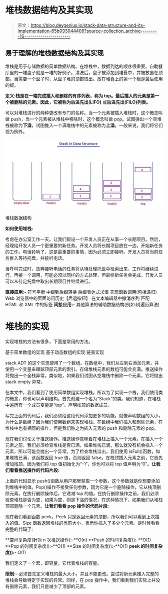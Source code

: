 # 堆栈数据结构及其实现

> 原文：<https://blog.devgenius.io/stack-data-structure-and-its-implementation-65b093044409?source=collection_archive---------16----------------------->

## 易于理解的堆栈数据结构及其实现

堆栈是用于存储数据的简单数据结构。在堆栈中，数据到达的顺序很重要。自助餐厅里的一堆盘子就是一堆的好例子。清洗后，盘子被添加到堆叠中，并被放置在顶部。当需要一个盘子时，从盘子堆的顶部取出。放在堆叠上的第一个板是最后使用的板。

**定义:**栈是在一端完成插入和删除的有序列表，称为 top。最后插入的元素是第一个被删除的元素。因此，它被称为**后进先出(LIFO)** 或**后进先出(FILO)列表。**

可以对堆栈进行的两种更改有专门的名称。当一个元素被插入堆栈时，这个概念叫做 push，当一个元素被从堆栈中移除时，这个概念叫做 pop。试图弹出一个空堆栈被称为**下溢**，试图推入一个满堆栈中的元素被称为**上溢**。一般来说，我们将它们视为例外。

![](img/e4674d2c9979e876fc621992c28b0a4e.png)

堆栈数据结构

**如何使用堆栈:**

考虑在办公室工作一天。让我们假设一个开发人员正在从事一个长期项目。然后，经理给开发人员一个更重要的新任务。开发人员将长期项目放在一边，开始新任务的工作。电话铃响了，这是最重要的事情，因为必须立即接听。开发人员将当前任务推入等待托盘，并接听电话。

当呼叫完成时，放弃接听电话的任务将从待处理托盘中检索出来，工作将继续进行。再接一个调用，可能必须以同样的方式处理，但最终新任务会完成，开发人员可以从待定托盘中取出长期项目并继续进行。

**直接应用:-**
符号平衡
中缀到后缀转换
后缀表达式求值
实现函数调用(包括递归)
Web 浏览器中的页面访问历史【后退按钮】
在文本编辑器中撤消序列
匹配 HTML 和 XML 中的标签
**间接应用:-**
其他算法的辅助数据结构(例如:树遍历算法)

# 堆栈的实现

实现堆栈的方法有很多，下面是常用的方法。

基于简单数组的实现
基于动态数组的实现
链表实现

stack ADT 的这个实现使用了一个数组。在数组中，我们从左到右添加元素，并使用一个变量来跟踪顶部元素的索引。存储堆栈元素的数组可能会变满。推送操作将抛出一个全栈异常。类似地，如果我们试图从空堆栈中删除一个元素，它将抛出 stack empty 异常。

在本文中，我们看到了使用简单数组实现堆栈。所以为了实现一个栈，我们使用类的概念，你也可以声明结构。首先创建一个名为“Stack”的类。我们知道，在堆栈中遍历有一个成员变量是“top”。声明栈顶的数据成员。

写完上面的代码后，我们必须给这段代码添加更多的功能，就像声明数组的大小，为什么是数组？因为我们使用数组来实现堆栈。在数组中我们插入和删除元素，在堆栈中也有相同的操作，但是我们称之为插入元素的 push 和删除元素的 pop。

现在我们讨论关于推送操作。推送操作意味着在堆栈上插入一个元素。在插入一个元素之前，我们必须检查堆栈是否已满，如果堆栈已满，那么就没有机会插入一个元素，所以可能会抛出一个异常。为了检查堆栈溢出，我们使用 isFull()函数，如果堆栈已满，该函数返回 true 值，否则返回 false。在栈顶插入元素之前，它首先增加栈顶，因为我们将 top 值初始化为“-1”，你也可以将 top 值声明为“0”。**让我们看看推送操作的代码片段:**

上面的代码显示 push()函数从用户那里获取一个参数，这个参数就是你想要添加到堆栈中的值。Pop()操作不接受任何参数，因为它是一个删除操作，它从栈顶删除元素。在执行删除操作后，它递减 top 的值。在执行删除操作之前，我们必须检查堆栈是否为空，如果为空，则是下溢的情况，在这种情况下，如果我们从堆栈顶部删除一个元素。**让我们看看 pop 操作的代码片段:**

现在我们看到函数 peek。Peek 只是返回元素的顶部，所以我们可以看到上次插入的值。Size 函数返回堆栈的当前大小，表示你插入了多少个元素。是时候看看完整的代码了:

**空间复杂度(针对 n 次推送操作):-**O(n)
**Push 的时间复杂度():-**O(1)
**Pop 的时间复杂度():-**O(1)
**Size 的时间复杂度():-**O(1)
**peek 的时间复杂度():-** O(1)

我们定义了一个宏，即容量，它代表堆栈的容量。

**限制:-**
必须首先定义堆栈的最大大小，并且不能更改。尝试将新元素推入完整的堆栈会导致特定于实现的异常。同样，在 pop 操作中，我们看到我们实际上并没有删除元素，我们只是减少了顶部的元素。